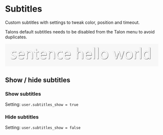 # Subtitles

Custom subtitles with settings to tweak color, position and timeout.

Talons default subtitles needs to be disabled from the Talon menu to avoid duplicates.

![Subtitle](./images/subtitle.png)

## Show / hide subtitles

### Show subtitles

Setting: `user.subtitles_show = true`

### Hide subtitles

Setting: `user.subtitles_show = false`
